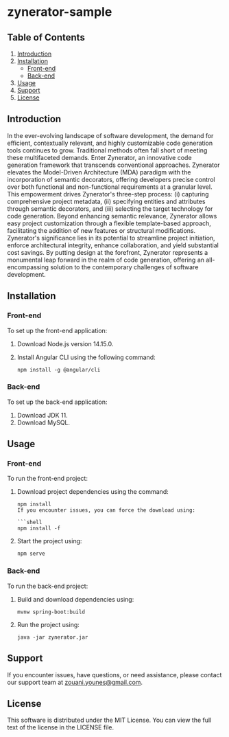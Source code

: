 # zynerator-sample

## Table of Contents

1. [Introduction](#introduction)
2. [Installation](#installation)
   - [Front-end](#front-end)
   - [Back-end](#back-end)
3. [Usage](#usage)
4. [Support](#support)
5. [License](#license)

## Introduction

In the ever-evolving landscape of software development, the demand for efficient, contextually relevant, and highly customizable code generation tools continues to grow. Traditional methods often fall short of meeting these multifaceted demands. Enter Zynerator, an innovative code generation framework that transcends conventional approaches. Zynerator elevates the Model-Driven Architecture (MDA) paradigm with the incorporation of semantic decorators, offering developers precise control over both functional and non-functional requirements at a granular level. This empowerment drives Zynerator's three-step process: (i) capturing comprehensive project metadata, (ii) specifying entities and attributes through semantic decorators, and (iii) selecting the target technology for code generation. Beyond enhancing semantic relevance, Zynerator allows easy project customization through a flexible template-based approach, facilitating the addition of new features or structural modifications. Zynerator's significance lies in its potential to streamline project initiation, enforce architectural integrity, enhance collaboration, and yield substantial cost savings. By putting design at the forefront, Zynerator represents a monumental leap forward in the realm of code generation, offering an all-encompassing solution to the contemporary challenges of software development.

## Installation

### Front-end

To set up the front-end application:

1. Download Node.js version 14.15.0.
2. Install Angular CLI using the following command:

   ```shell
   npm install -g @angular/cli

### Back-end

To set up the back-end application:

1. Download JDK 11.
2. Download MySQL.

## Usage

### Front-end

To run the front-end project:

1. Download project dependencies using the command:
   ```shell
   npm install
   If you encounter issues, you can force the download using:
   
   ```shell
   npm install -f
2. Start the project using:
   ```shell
   npm serve

### Back-end

To run the back-end project:

1. Build and download dependencies using:
   ```shell
   mvnw spring-boot:build
2. Run the project using:
   ```shell
   java -jar zynerator.jar

## Support

If you encounter issues, have questions, or need assistance, please contact our support team at zouani.younes@gmail.com.

## License

This software is distributed under the MIT License. You can view the full text of the license in the LICENSE file.